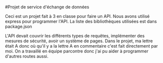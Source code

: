 #Projet de service d'échange de données

Ceci est un projet fait à 3 en classe pour faire un API. Nous avons utilisé express pour programmer l'API. La liste des bibliothèques utilisées est dans package.json

L'API devait couvrir les différents types de requêtes, implémenter des mesures de sécurité, avoir un système de pages.
Dans le projet, ma lettre était A donc où qu'il y a la lettre A en commentaire c'est fait directement par moi. On a travaillé en équipe parcontre donc j'ai pu aider à programmer d'autres routes aussi.
